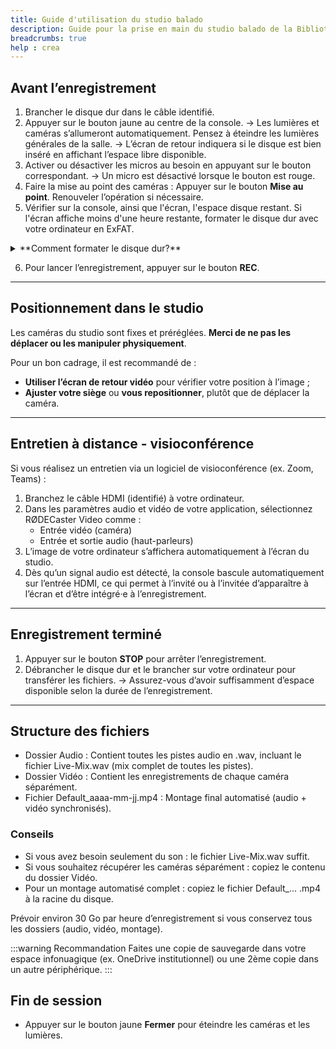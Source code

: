 ```yaml
---
title: Guide d'utilisation du studio balado
description: Guide pour la prise en main du studio balado de la Bibliothèque des lettres et sciences humaines.
breadcrumbs: true
help : crea
---
```


## Avant l’enregistrement
1. Brancher le disque dur dans le câble identifié.
2. Appuyer sur le bouton jaune au centre de la console.
→ Les lumières et caméras s’allumeront automatiquement. Pensez à éteindre les lumières générales de la salle.
→ L’écran de retour indiquera si le disque est bien inséré en affichant l’espace libre disponible.
3. Activer ou désactiver les micros au besoin en appuyant sur le bouton correspondant.
→ Un micro est désactivé lorsque le bouton est rouge.
4. Faire la mise au point des caméras : Appuyer sur le bouton **Mise au point**. Renouveler l’opération si nécessaire.
5. Vérifier sur la console, ainsi que l'écran, l'espace disque restant. Si l'écran affiche moins d'une heure restante, formater le disque dur avec votre ordinateur en ExFAT.

<details>
  <summary>**Comment formater le disque dur?**</summary>
  
Pour Windows :
- Brancher le disque dur à votre ordinateur
- Localiser le disque dur dans l'explorateur de fichier
- Effectuer un clic droit dessus → **Formater**
- Dans **Système de fichiers**, choisir **ExFAT**
- Rebrancher le disque dur

Pour macOS :
- Brancher le disque dur à votre ordinateur
- Ouvrir l'application **Utilitaire de disque**
- Sélectionner le disque dur dans la liste à gauche
- Cliquer sur **Effacer** en haut de la fenêtre
- Dans **Système de fichiers**, choisir **ExFAT**
- Rebrancher le disque dur

</details>

6. Pour lancer l’enregistrement, appuyer sur le bouton **REC**.

---

## Positionnement dans le studio

Les caméras du studio sont fixes et préréglées. **Merci de ne pas les déplacer ou les manipuler physiquement**.

Pour un bon cadrage, il est recommandé de :
- **Utiliser l’écran de retour vidéo** pour vérifier votre position à l’image ;
- **Ajuster votre siège** ou **vous repositionner**, plutôt que de déplacer la caméra.

---

## Entretien à distance - visioconférence
Si vous réalisez un entretien via un logiciel de visioconférence (ex. Zoom, Teams) :
1. Branchez le câble HDMI (identifié) à votre ordinateur.
2. Dans les paramètres audio et vidéo de votre application, sélectionnez RØDECaster Video comme :
   - Entrée vidéo (caméra)
   - Entrée et sortie audio (haut-parleurs)
3. L’image de votre ordinateur s’affichera automatiquement à l’écran du studio.
4. Dès qu’un signal audio est détecté, la console bascule automatiquement sur l’entrée HDMI, ce qui permet à l’invité ou à l’invitée d’apparaître à l’écran et d’être intégré·e à l’enregistrement.

---

## Enregistrement terminé
1. Appuyer sur le bouton **STOP** pour arrêter l’enregistrement.
2. Débrancher le disque dur et le brancher sur votre ordinateur pour transférer les fichiers.
→ Assurez-vous d’avoir suffisamment d’espace disponible selon la durée de l’enregistrement.

---

## Structure des fichiers
- Dossier Audio : Contient toutes les pistes audio en .wav, incluant le fichier Live-Mix.wav (mix complet de toutes les pistes).
- Dossier Vidéo : Contient les enregistrements de chaque caméra séparément.
- Fichier Default_aaaa-mm-jj.mp4 : Montage final automatisé (audio + vidéo synchronisés).

### Conseils
- Si vous avez besoin seulement du son : le fichier Live-Mix.wav suffit.
- Si vous souhaitez récupérer les caméras séparément : copiez le contenu du dossier Vidéo.
- Pour un montage automatisé complet : copiez le fichier Default_... .mp4 à la racine du disque.

Prévoir environ 30 Go par heure d’enregistrement si vous conservez tous les dossiers (audio, vidéo, montage).

:::warning Recommandation
Faites une copie de sauvegarde dans votre espace infonuagique (ex. OneDrive institutionnel) ou une 2ème copie dans un autre périphérique.
:::

## Fin de session
- Appuyer sur le bouton jaune **Fermer** pour éteindre les caméras et les lumières.